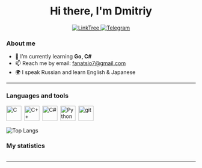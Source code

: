 <div id="header" align="center">
    <h1>Hi there, I'm  Dmitriy </h1>
</div>

<div id="socials" align="center">
    <a href="https://linktr.ee/fanatsio">
    <img src="https://img.shields.io/badge/LinkTree-blue?style=for-the-badge&logo=linktree&logoColor=white" alt="LinkTree"/>
  </a>
  <a href="https://t.me/fanatsio">
    <img src="https://img.shields.io/badge/Telegram-blue?style=for-the-badge&logo=telegram&logoColor=white" alt="Telegram"/>
  </a>
</div>

### About me
- 🌱 I’m currently learning **Go, C#**
- 📫 Reach me by email: fanatsio7@gmail.com
- 🌍 I speak Russian and learn English & Japanese

---

### Languages and tools

<img src="https://cdn.jsdelivr.net/gh/devicons/devicon/icons/c/c-original.svg" title="C" width="40" height="40"/>&nbsp;
<img src="https://cdn.jsdelivr.net/gh/devicons/devicon/icons/cplusplus/cplusplus-original.svg" title="C++" width="40" height="40"/>&nbsp;
<img src="https://cdn.jsdelivr.net/gh/devicons/devicon/icons/csharp/csharp-original.svg" title="C#" width="40" height="40"/>&nbsp;
<img src="https://cdn.jsdelivr.net/gh/devicons/devicon/icons/python/python-original.svg" title="Python" width="40" height="40"/>&nbsp;
<img src="https://cdn.jsdelivr.net/gh/devicons/devicon/icons/git/git-plain.svg" title="git" width="40" height="40"/>&nbsp;

![Top Langs](https://github-readme-stats.vercel.app/api/top-langs/?username=Fanatsio&layout=compact&theme=radical)

### My statistics

<div id="stat" align="center">
    <img src="https://github-profile-summary-cards.vercel.app/api/cards/profile-details?username=Fanatsio&theme=github_dark" alt=""/>
</div>

---
